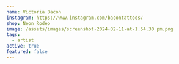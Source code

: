 ```yaml
---
name: Victoria Bacon
instagram: https://www.instagram.com/bacontattoos/
shop: Neon Rodeo
image: /assets/images/screenshot-2024-02-11-at-1.54.30 pm.png
tags:
  - artist
active: true
featured: false
---
```

